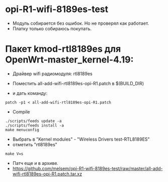 # opi-R1-wifi-8189es-test
* Модуль собирается без ошибок. Но не проверял как работает.
* Платку только собираюсь покупать.

# Пакет kmod-rtl8189es для OpenWrt-master_kernel-4.19:
* Дрaйвер wifi радиомодуля: rtl8189es

* Поместить all-add-wifi-rtl8189es-opi-R1.patch в $(BUILD_DIR)
* и дать команду:
```
patch -p1 < all-add-wifi-rtl8189es-opi-R1.patch
```

* Compile
```
./scripts/feeds update -a
./scripts/feeds install -a
make menuconfig
```
* Выбрать в "Kernel modules" - "Wireless Drivers test-RTL8189ES"
* отметить "rtl8189es"
```
make V=s
```

* Патч еще и в архиве.
* https://github.com/melsem/opi-R1-wifi-8189es-test/raw/master/all-add-wifi-rtl8189es-opi-R1.patch.tar.xz

